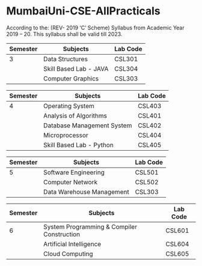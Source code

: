 # MumbaiUni-CSE-AllPracticals

According to the: (REV- 2019 ‘C’ Scheme) Syllabus from Academic Year 2019 – 20. This syllabus shall be valid till 2023.

| Semester | Subjects                    | Lab Code   | 
| -------- | --------------------------- | ---------- |  
| 3        | Data Structures             | CSL301           | 
|          | Skill Based Lab - JAVA      | CSL304           | 
|          | Computer Graphics           | CSL303           | 

| Semester | Subjects                   | Lab Code |
| -------- | -------------------------- | ----------  |
| 4        | Operating System           |  CSL403           |
|          | Analysis of Algorithms     |  CSL401           |
|          | Database Management System |  CSL402           |
|          | Microprocessor             |  CSL404          |
|          | Skill Based Lab - Python      | CSL405           | 

| Semester | Subjects                    | Lab Code   | 
| -------- | --------------------------- | ---------- |  
| 5        | Software Engineering              | CSL501           | 
|          | Computer Network      | CSL502           | 
|          | Data Warehouse Management           | CSL303           | 

| Semester | Subjects                    | Lab Code   | 
| -------- | --------------------------- | ---------- |  
| 6        | System Programming & Compiler Construction              | CSL601           | 
|          | Artificial Intelligence      | CSL604           | 
|          | Cloud Computing           | CSL605           | 
